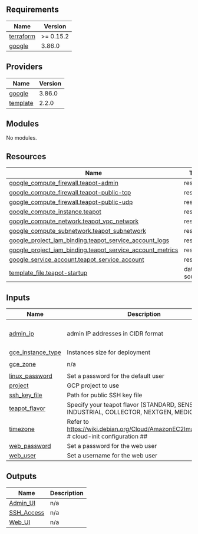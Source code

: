 ## Requirements

| Name | Version |
|------|---------|
| <a name="requirement_terraform"></a> [terraform](#requirement\_terraform) | >= 0.15.2 |
| <a name="requirement_google"></a> [google](#requirement\_google) | 3.86.0 |

## Providers

| Name | Version |
|------|---------|
| <a name="provider_google"></a> [google](#provider\_google) | 3.86.0 |
| <a name="provider_template"></a> [template](#provider\_template) | 2.2.0 |

## Modules

No modules.

## Resources

| Name | Type |
|------|------|
| [google_compute_firewall.teapot-admin](https://registry.terraform.io/providers/hashicorp/google/3.86.0/docs/resources/compute_firewall) | resource |
| [google_compute_firewall.teapot-public-tcp](https://registry.terraform.io/providers/hashicorp/google/3.86.0/docs/resources/compute_firewall) | resource |
| [google_compute_firewall.teapot-public-udp](https://registry.terraform.io/providers/hashicorp/google/3.86.0/docs/resources/compute_firewall) | resource |
| [google_compute_instance.teapot](https://registry.terraform.io/providers/hashicorp/google/3.86.0/docs/resources/compute_instance) | resource |
| [google_compute_network.teapot_vpc_network](https://registry.terraform.io/providers/hashicorp/google/3.86.0/docs/resources/compute_network) | resource |
| [google_compute_subnetwork.teapot_subnetwork](https://registry.terraform.io/providers/hashicorp/google/3.86.0/docs/resources/compute_subnetwork) | resource |
| [google_project_iam_binding.teapot_service_account_logs](https://registry.terraform.io/providers/hashicorp/google/3.86.0/docs/resources/project_iam_binding) | resource |
| [google_project_iam_binding.teapot_service_account_metrics](https://registry.terraform.io/providers/hashicorp/google/3.86.0/docs/resources/project_iam_binding) | resource |
| [google_service_account.teapot_service_account](https://registry.terraform.io/providers/hashicorp/google/3.86.0/docs/resources/service_account) | resource |
| [template_file.teapot-startup](https://registry.terraform.io/providers/hashicorp/template/latest/docs/data-sources/file) | data source |

## Inputs

| Name | Description | Type | Default | Required |
|------|-------------|------|---------|:--------:|
| <a name="input_admin_ip"></a> [admin\_ip](#input\_admin\_ip) | admin IP addresses in CIDR format | `list` | <pre>[<br>  "127.0.0.1/32"<br>]</pre> | no |
| <a name="input_gce_instance_type"></a> [gce\_instance\_type](#input\_gce\_instance\_type) | Instances size for deployment | `string` | `"n2-highmem-2"` | no |
| <a name="input_gce_zone"></a> [gce\_zone](#input\_gce\_zone) | n/a | `string` | `"europe-west4-b"` | no |
| <a name="input_linux_password"></a> [linux\_password](#input\_linux\_password) | Set a password for the default user | `any` | n/a | yes |
| <a name="input_project"></a> [project](#input\_project) | GCP project to use | `any` | n/a | yes |
| <a name="input_ssh_key_file"></a> [ssh\_key\_file](#input\_ssh\_key\_file) | Path for public SSH key file | `any` | n/a | yes |
| <a name="input_teapot_flavor"></a> [teapot\_flavor](#input\_teapot\_flavor) | Specify your teapot flavor [STANDARD, SENSOR, INDUSTRIAL, COLLECTOR, NEXTGEN, MEDICAL] | `string` | `"STANDARD"` | no |
| <a name="input_timezone"></a> [timezone](#input\_timezone) | Refer to https://wiki.debian.org/Cloud/AmazonEC2Image/Buster # cloud-init configuration ## | `string` | `"UTC"` | no |
| <a name="input_web_password"></a> [web\_password](#input\_web\_password) | Set a password for the web user | `any` | n/a | yes |
| <a name="input_web_user"></a> [web\_user](#input\_web\_user) | Set a username for the web user | `string` | `"webuser"` | no |

## Outputs

| Name | Description |
|------|-------------|
| <a name="output_Admin_UI"></a> [Admin\_UI](#output\_Admin\_UI) | n/a |
| <a name="output_SSH_Access"></a> [SSH\_Access](#output\_SSH\_Access) | n/a |
| <a name="output_Web_UI"></a> [Web\_UI](#output\_Web\_UI) | n/a |
